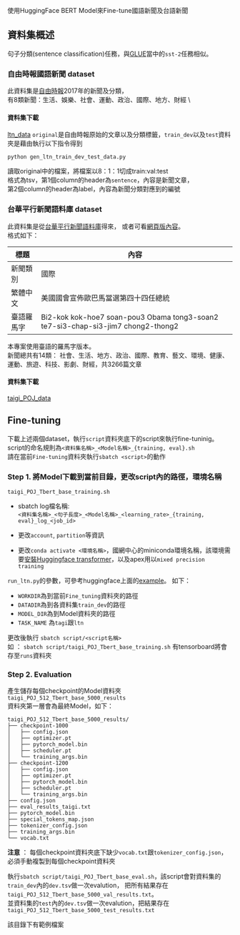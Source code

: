 使用HuggingFace BERT Model來Fine-tune國語新聞及台語新聞

## 資料集概述
句子分類(sentence classification)任務，與[GLUE](https://gluebenchmark.com/)當中的`sst-2`任務相似。
### 自由時報國語新聞 dataset 
此資料集是[自由時報](https://www.ltn.com.tw/)2017年的新聞及分類， \
有8類新聞：生活、娛樂、社會、運動、政治、國際、地方、財經 \
#### 資料集下載
[ltn_data](https://t-bert.deepq.ai/download/Fine_tuning%20task/ltn_data)
`original`是自由時報原始的文章以及分類標籤，`train_dev`以及`test`資料夾是藉由執行以下指令得到
```bash=
python gen_ltn_train_dev_test_data.py 
```
讀取original中的檔案，將檔案以8：1：1切成train:val:test \
格式為tsv，第1個column的header為`sentence`，內容是新聞文章， \
第2個column的header為label，內容為新聞分類對應到的編號

### 台華平行新聞語料庫 dataset
此資料集是從[台華平行新聞語料庫](https://github.com/sih4sing5hong5/icorpus)得來，
或者可看[網頁版內容](http://icorpus.iis.sinica.edu.tw/)。 \
格式如下：

| 標題 | 內容 |
| ----|----|
| 新聞類別 | 國際 |
| 繁體中文 | 美國國會宣佈歐巴馬當選第四十四任總統 |
| 臺語羅馬字 | Bi2-kok kok-hoe7 soan-pou3 Obama tong3-soan2 te7-si3-chap-si3-jim7 chong2-thong2 |

本專案使用臺語的羅馬字版本。\
新聞總共有14類： 社會、生活、地方、政治、國際、教育、藝文、環境、健康、運動、旅遊、科技、影劇、財經，共3266篇文章
#### 資料集下載
[taigi_POJ_data](https://t-bert.deepq.ai/download/Fine_tuning%20task/taigi_POJ_data)


## Fine-tuning
下載上述兩個dataset，執行`script`資料夾底下的script來執行fine-tuninig。\
script的命名規則為`<資料集名稱>_<Model名稱>_{training, eval}.sh` \
請在當前`Fine-tuning`資料夾執行`sbatch <script>`的動作

### Step 1. 將Model下載到當前目錄，更改script內的路徑，環境名稱
`taigi_POJ_Tbert_base_training.sh`
* sbatch log檔名稱: \
`<資料集名稱>_<句子長度>_<Model名稱>_<learning_rate>_{training, eval}_log_<job_id>`

* 更改`account`, `partition`等資訊

* 更改`conda activate <環境名稱>`，國網中心的miniconda環境名稱，該環境需要[安裝Huggingface transformer](https://huggingface.co/transformers/installation.html)，以及apex用以`mixed precision training`

`run_ltn.py`的參數，可參考huggingface上面的[example](https://github.com/huggingface/transformers/tree/master/examples/text-classification)。
如下：
* `WORKDIR`為到當前`Fine_tuning`資料夾的路徑
* `DATADIR`為到各資料集`train_dev`的路徑
* `MODEL_DIR`為到Model資料夾的路徑
* `TASK_NAME` 為`tagi`跟`ltn`

更改後執行 `sbatch script/<script名稱>` \
如 ： `sbatch script/taigi_POJ_Tbert_base_training.sh`
有tensorboard將會存至`runs`資料夾
### Step 2. Evaluation
產生儲存每個checkpoint的Model資料夾\
`taigi_POJ_512_Tbert_base_5000_results` \
資料夾第一層會為最終Model，如下：
```bash=
taigi_POJ_512_Tbert_base_5000_results/
├── checkpoint-1000
│   ├── config.json
│   ├── optimizer.pt
│   ├── pytorch_model.bin
│   ├── scheduler.pt
│   └── training_args.bin
├── checkpoint-1200
│   ├── config.json
│   ├── optimizer.pt
│   ├── pytorch_model.bin
│   ├── scheduler.pt
│   └── training_args.bin
├── config.json
├── eval_results_taigi.txt
├── pytorch_model.bin
├── special_tokens_map.json
├── tokenizer_config.json
├── training_args.bin
└── vocab.txt
```
**注意** ： 
每個checkpoint資料夾底下缺少`vocab.txt`跟`tokenizer_config.json`，必須手動複製到每個checkpoint資料夾

執行`sbatch script/taigi_POJ_Tbert_base_eval.sh`，該script會對資料集的`train_dev`內的`dev.tsv`做一次evalution，
把所有結果存在`taigi_POJ_512_Tbert_base_5000_val_results.txt`。\
並資料集的`test`內的`dev.tsv`做一次evalution，把結果存在`taigi_POJ_512_Tbert_base_5000_test_results.txt`

該目錄下有範例檔案
